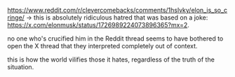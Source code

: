 https://www.reddit.com/r/clevercomebacks/comments/1hslvky/elon_is_so_cringe/ ->  this is absolutely ridiculous hatred that was based on a joke: https://x.com/elonmusk/status/1726989224073896365?mx=2.

no one who's crucified him in the Reddit thread seems to have bothered to open the X thread that they interpreted completely out of context.

this is how the world vilifies those it hates, regardless of the truth of the situation.